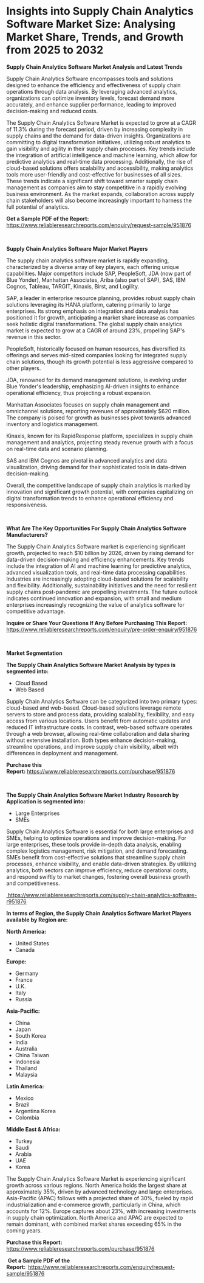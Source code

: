 <p><h1>Insights into Supply Chain Analytics Software Market Size: Analysing Market Share, Trends, and Growth from 2025 to 2032</h1></p><p><strong>Supply Chain Analytics Software Market Analysis and Latest Trends</strong></p>
<p><p>Supply Chain Analytics Software encompasses tools and solutions designed to enhance the efficiency and effectiveness of supply chain operations through data analysis. By leveraging advanced analytics, organizations can optimize inventory levels, forecast demand more accurately, and enhance supplier performance, leading to improved decision-making and reduced costs.</p><p>The Supply Chain Analytics Software Market is expected to grow at a CAGR of 11.3% during the forecast period, driven by increasing complexity in supply chains and the demand for data-driven insights. Organizations are committing to digital transformation initiatives, utilizing robust analytics to gain visibility and agility in their supply chain processes. Key trends include the integration of artificial intelligence and machine learning, which allow for predictive analytics and real-time data processing. Additionally, the rise of cloud-based solutions offers scalability and accessibility, making analytics tools more user-friendly and cost-effective for businesses of all sizes. These trends indicate a significant shift toward smarter supply chain management as companies aim to stay competitive in a rapidly evolving business environment. As the market expands, collaboration across supply chain stakeholders will also become increasingly important to harness the full potential of analytics.</p></p>
<p><strong>Get a Sample PDF of the Report:&nbsp;</strong> <a href="https://www.reliableresearchreports.com/enquiry/request-sample/951876?utm_campaign=2655&utm_medium=2&utm_source=Github&utm_content=ia&utm_term=17042025&utm_id=supply-chain-analytics-software">https://www.reliableresearchreports.com/enquiry/request-sample/951876</a></p>
<p>&nbsp;</p>
<p><strong>Supply Chain Analytics Software Major Market Players</strong></p>
<p><p>The supply chain analytics software market is rapidly expanding, characterized by a diverse array of key players, each offering unique capabilities. Major competitors include SAP, PeopleSoft, JDA (now part of Blue Yonder), Manhattan Associates, Ariba (also part of SAP), SAS, IBM Cognos, Tableau, TARGIT, Kinaxis, Birst, and Logility.</p><p>SAP, a leader in enterprise resource planning, provides robust supply chain solutions leveraging its HANA platform, catering primarily to large enterprises. Its strong emphasis on integration and data analysis has positioned it for growth, anticipating a market share increase as companies seek holistic digital transformations. The global supply chain analytics market is expected to grow at a CAGR of around 23%, propelling SAP's revenue in this sector.</p><p>PeopleSoft, historically focused on human resources, has diversified its offerings and serves mid-sized companies looking for integrated supply chain solutions, though its growth potential is less aggressive compared to other players.</p><p>JDA, renowned for its demand management solutions, is evolving under Blue Yonder's leadership, emphasizing AI-driven insights to enhance operational efficiency, thus projecting a robust expansion.</p><p>Manhattan Associates focuses on supply chain management and omnichannel solutions, reporting revenues of approximately $620 million. The company is poised for growth as businesses pivot towards advanced inventory and logistics management.</p><p>Kinaxis, known for its RapidResponse platform, specializes in supply chain management and analytics, projecting steady revenue growth with a focus on real-time data and scenario planning.</p><p>SAS and IBM Cognos are pivotal in advanced analytics and data visualization, driving demand for their sophisticated tools in data-driven decision-making.</p><p>Overall, the competitive landscape of supply chain analytics is marked by innovation and significant growth potential, with companies capitalizing on digital transformation trends to enhance operational efficiency and responsiveness.</p></p>
<p>&nbsp;</p>
<p><strong>What Are The Key Opportunities For Supply Chain Analytics Software Manufacturers?</strong></p>
<p><p>The Supply Chain Analytics Software market is experiencing significant growth, projected to reach $10 billion by 2026, driven by rising demand for data-driven decision-making and efficiency enhancements. Key trends include the integration of AI and machine learning for predictive analytics, advanced visualization tools, and real-time data processing capabilities. Industries are increasingly adopting cloud-based solutions for scalability and flexibility. Additionally, sustainability initiatives and the need for resilient supply chains post-pandemic are propelling investments. The future outlook indicates continued innovation and expansion, with small and medium enterprises increasingly recognizing the value of analytics software for competitive advantage.</p></p>
<p><strong>Inquire or Share Your Questions If Any Before Purchasing This Report:</strong> <a href="https://www.reliableresearchreports.com/enquiry/pre-order-enquiry/951876?utm_campaign=2655&utm_medium=2&utm_source=Github&utm_content=ia&utm_term=17042025&utm_id=supply-chain-analytics-software">https://www.reliableresearchreports.com/enquiry/pre-order-enquiry/951876</a></p>
<p>&nbsp;</p>
<p><strong>Market Segmentation</strong></p>
<p><strong>The Supply Chain Analytics Software Market Analysis by types is segmented into:</strong></p>
<p><ul><li>Cloud Based</li><li>Web Based</li></ul></p>
<p><p>Supply Chain Analytics Software can be categorized into two primary types: cloud-based and web-based. Cloud-based solutions leverage remote servers to store and process data, providing scalability, flexibility, and easy access from various locations. Users benefit from automatic updates and reduced IT infrastructure costs. In contrast, web-based software operates through a web browser, allowing real-time collaboration and data sharing without extensive installation. Both types enhance decision-making, streamline operations, and improve supply chain visibility, albeit with differences in deployment and management.</p></p>
<p><strong>Purchase this Report:&nbsp;</strong><a href="https://www.reliableresearchreports.com/purchase/951876?utm_campaign=2655&utm_medium=2&utm_source=Github&utm_content=ia&utm_term=17042025&utm_id=supply-chain-analytics-software">https://www.reliableresearchreports.com/purchase/951876</a></p>
<p>&nbsp;</p>
<p><strong>The Supply Chain Analytics Software Market Industry Research by Application is segmented into:</strong></p>
<p><ul><li>Large Enterprises</li><li>SMEs</li></ul></p>
<p><p>Supply Chain Analytics Software is essential for both large enterprises and SMEs, helping to optimize operations and improve decision-making. For large enterprises, these tools provide in-depth data analysis, enabling complex logistics management, risk mitigation, and demand forecasting. SMEs benefit from cost-effective solutions that streamline supply chain processes, enhance visibility, and enable data-driven strategies. By utilizing analytics, both sectors can improve efficiency, reduce operational costs, and respond swiftly to market changes, fostering overall business growth and competitiveness.</p></p>
<p><a href="https://www.reliableresearchreports.com/supply-chain-analytics-software-r951876?utm_campaign=2655&utm_medium=2&utm_source=Github&utm_content=ia&utm_term=17042025&utm_id=supply-chain-analytics-software">&nbsp;https://www.reliableresearchreports.com/supply-chain-analytics-software-r951876</a></p>
<p><strong>In terms of Region, the Supply Chain Analytics Software Market Players available by Region are:</strong></p>
<p>
    <p> <strong> North America: </strong>
        <ul>
            <li>United States</li>
            <li>Canada</li>
        </ul>
        </p> 
    <p> <strong> Europe: </strong>
        <ul>
            <li>Germany</li>
            <li>France</li>
            <li>U.K.</li>
            <li>Italy</li>
            <li>Russia</li>
        </ul>
        </p> 
    <p> <strong> Asia-Pacific: </strong>
        <ul>
            <li>China</li>
            <li>Japan</li>
            <li>South Korea</li>
            <li>India</li>
            <li>Australia</li>
            <li>China Taiwan</li>
            <li>Indonesia</li>
            <li>Thailand</li>
            <li>Malaysia</li>
        </ul>
        </p> 
    <p> <strong> Latin America: </strong>
        <ul>
            <li>Mexico</li>
            <li>Brazil</li>
            <li>Argentina Korea</li>
            <li>Colombia</li>
        </ul>
        </p> 
    <p> <strong> Middle East & Africa: </strong>
        <ul>
            <li>Turkey</li>
            <li>Saudi</li>
            <li>Arabia</li>
            <li>UAE</li>
            <li>Korea</li>
        </ul>
    </p>
    </p>
<p><p>The Supply Chain Analytics Software Market is experiencing significant growth across various regions. North America holds the largest share at approximately 35%, driven by advanced technology and large enterprises. Asia-Pacific (APAC) follows with a projected share of 30%, fueled by rapid industrialization and e-commerce growth, particularly in China, which accounts for 12%. Europe captures about 23%, with increasing investments in supply chain optimization. North America and APAC are expected to remain dominant, with combined market shares exceeding 65% in the coming years.</p></p>
<p><strong>Purchase this Report: </strong><a href="https://www.reliableresearchreports.com/purchase/951876?utm_campaign=2655&utm_medium=2&utm_source=Github&utm_content=ia&utm_term=17042025&utm_id=supply-chain-analytics-software">https://www.reliableresearchreports.com/purchase/951876</a></p>
<p>&nbsp;<strong>Get a Sample PDF of the Report:&nbsp;&nbsp;</strong><a href="https://www.reliableresearchreports.com/enquiry/request-sample/951876?utm_campaign=2655&utm_medium=2&utm_source=Github&utm_content=ia&utm_term=17042025&utm_id=supply-chain-analytics-software">https://www.reliableresearchreports.com/enquiry/request-sample/951876</a></p>
<p><strong></strong></p>
<p><p></p><p></p><p></p></p>